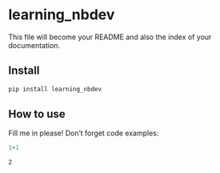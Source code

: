 learning_nbdev
================

<!-- WARNING: THIS FILE WAS AUTOGENERATED! DO NOT EDIT! -->

This file will become your README and also the index of your
documentation.

## Install

``` sh
pip install learning_nbdev
```

## How to use

Fill me in please! Don’t forget code examples:

``` python
1+1
```

    2
